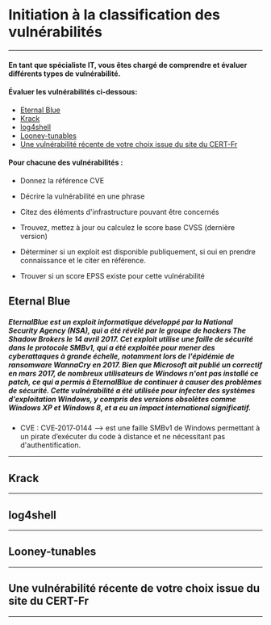 # Initiation à la classification des vulnérabilités

---

#### **En tant que spécialiste IT, vous êtes chargé de comprendre et évaluer différents types de vulnérabilité.**

<BVR><BVR>

#### **Évaluer les vulnérabilités ci-dessous:**

- [Eternal Blue](#eternal-blue)
- [Krack](#krack)
- [log4shell](#log4shell)
- [Looney-tunables](#looney-tunables)
- [Une vulnérabilité récente de votre choix issue du site du CERT-Fr](#une-vulnérabilité-récente-de-votre-choix-issue-du-site-du-cert-fr)


 #### **Pour chacune des vulnérabilités :**

- Donnez la référence CVE

- Décrire la vulnérabilité en une phrase

- Citez des éléments d'infrastructure pouvant être concernés

- Trouvez, mettez à jour ou calculez le score base CVSS (dernière version)

- Déterminer si un exploit est disponible publiquement, si oui en prendre connaissance et le citer en référence.

- Trouver si un score EPSS existe pour cette vulnérabilité


## **Eternal Blue**

##### EternalBlue est un exploit informatique développé par la National Security Agency (NSA), qui a été révélé par le groupe de hackers The Shadow Brokers le 14 avril 2017. Cet exploit utilise une faille de sécurité dans le protocole SMBv1, qui a été exploitée pour mener des cyberattaques à grande échelle, notamment lors de l'épidémie de ransomware WannaCry en 2017. Bien que Microsoft ait publié un correctif en mars 2017, de nombreux utilisateurs de Windows n'ont pas installé ce patch, ce qui a permis à EternalBlue de continuer à causer des problèmes de sécurité. Cette vulnérabilité a été utilisée pour infecter des systèmes d'exploitation Windows, y compris des versions obsolètes comme Windows XP et Windows 8, et a eu un impact international significatif. 

- CVE : CVE‑2017‑0144 --> est une faille SMBv1 de Windows permettant à un pirate d’exécuter du code à distance et ne nécessitant pas d'authentification.
---

## **Krack**

---

## **log4shell**

---

## **Looney-tunables**

---

## **Une vulnérabilité récente de votre choix issue du site du CERT-Fr**

---
